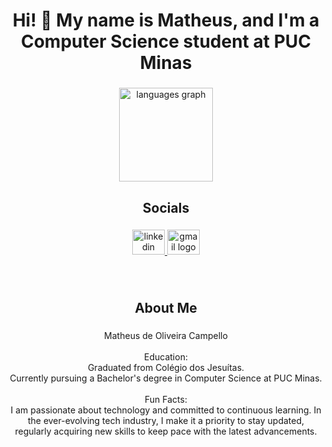 <h1 align="center">Hi! 👋 My name is Matheus, and I'm a Computer Science student at PUC Minas</h1>

###

<div align="center">
 
  <img src="https://github-readme-stats.vercel.app/api/top-langs?username=Matheuscamp29&locale=en&hide_title=false&layout=compact&card_width=320&langs_count=5&theme=dracula&hide_border=false" height="150" alt="languages graph"  />
</div>

###

<h2 align="center">Socials</h2>

###

<div align="center">
  <a href="https://www.linkedin.com/in/matheus-campello-019256317/" target="_blank">
    <img src="https://raw.githubusercontent.com/maurodesouza/profile-readme-generator/master/src/assets/icons/social/linkedin/default.svg" width="52" height="40" alt="linkedin logo"  />
  </a>
  <a href="https://mail.google.com/mail/u/0/?fs=1&to=mdocampello2909@gmail.com&tf=cm" target="_blank">
    <img src="https://raw.githubusercontent.com/maurodesouza/profile-readme-generator/master/src/assets/icons/social/gmail/default.svg" width="52" height="40" alt="gmail logo"  />
  </a>
</div>

###

<br clear="both">



###

<h2 align="center">About Me</h2>

###

<p align="center">Matheus de Oliveira Campello<br><br>Education:<br>Graduated from Colégio dos Jesuítas.<br>Currently pursuing a Bachelor's degree in Computer Science at PUC Minas.<br><br>Fun Facts:<br>I am passionate about technology and committed to continuous learning. In the ever-evolving tech industry, I make it a priority to stay updated, regularly acquiring new skills to keep pace with the latest advancements.</p>

###
